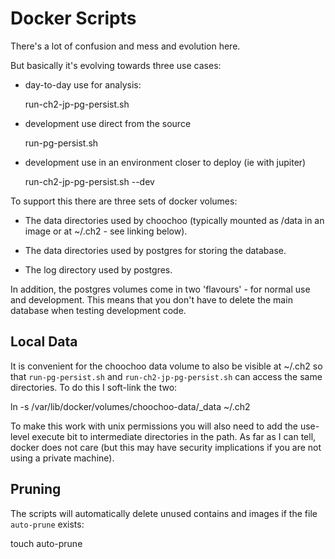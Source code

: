 
# Docker Scripts

There's a lot of confusion and mess and evolution here.

But basically it's evolving towards three use cases:

* day-to-day use for analysis:

    run-ch2-jp-pg-persist.sh

* development use direct from the source

    run-pg-persist.sh

* development use in an environment closer to deploy (ie with jupiter)

    run-ch2-jp-pg-persist.sh --dev

To support this there are three sets of docker volumes:

  * The data directories used by choochoo (typically mounted as /data
    in an image or at ~/.ch2 - see linking below).

  * The data directories used by postgres for storing the database.

  * The log directory used by postgres.

In addition, the postgres volumes come in two 'flavours' - for normal use and
development.  This means that you don't have to delete the main database when
testing development code.

## Local Data

It is convenient for the choochoo data volume to also be visible at ~/.ch2 so
that `run-pg-persist.sh` and `run-ch2-jp-pg-persist.sh` can access the same
directories.  To do this I soft-link the two:

  ln -s /var/lib/docker/volumes/choochoo-data/_data ~/.ch2

To make this work with unix permissions you will also need to add the
use-level execute bit to intermediate directories in the path.  As far as I
can tell, docker does not care (but this may have security implications if you
are not using a private machine).

## Pruning

The scripts will automatically delete unused contains and images if the file
`auto-prune` exists:

  touch auto-prune

